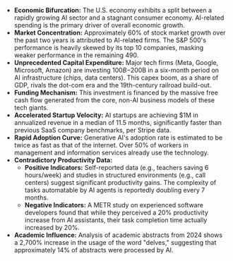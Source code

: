 - **Economic Bifurcation:** The U.S. economy exhibits a split between a rapidly growing AI sector and a stagnant consumer economy. AI-related spending is the primary driver of overall economic growth.
- **Market Concentration:** Approximately 60% of stock market growth over the past two years is attributed to AI-related firms. The S&P 500's performance is heavily skewed by its top 10 companies, masking weaker performance in the remaining 490.
- **Unprecedented Capital Expenditure:** Major tech firms (Meta, Google, Microsoft, Amazon) are investing $100B-$200B in a six-month period on AI infrastructure (chips, data centers). This capex boom, as a share of GDP, rivals the dot-com era and the 19th-century railroad build-out.
- **Funding Mechanism:** This investment is financed by the massive free cash flow generated from the core, non-AI business models of these tech giants.
- **Accelerated Startup Velocity:** AI startups are achieving $1M in annualized revenue in a median of 11.5 months, significantly faster than previous SaaS company benchmarks, per Stripe data.
- **Rapid Adoption Curve:** Generative AI's adoption rate is estimated to be twice as fast as that of the internet. Over 50% of workers in management and information services already use the technology.
- **Contradictory Productivity Data:**
    - **Positive Indicators:** Self-reported data (e.g., teachers saving 6 hours/week) and studies in structured environments (e.g., call centers) suggest significant productivity gains. The complexity of tasks automatable by AI agents is reportedly doubling every 7 months.
    - **Negative Indicators:** A METR study on experienced software developers found that while they perceived a 20% productivity increase from AI assistants, their task completion time actually increased by 20%.
- **Academic Influence:** Analysis of academic abstracts from 2024 shows a 2,700% increase in the usage of the word "delves," suggesting that approximately 14% of abstracts were processed by AI.
